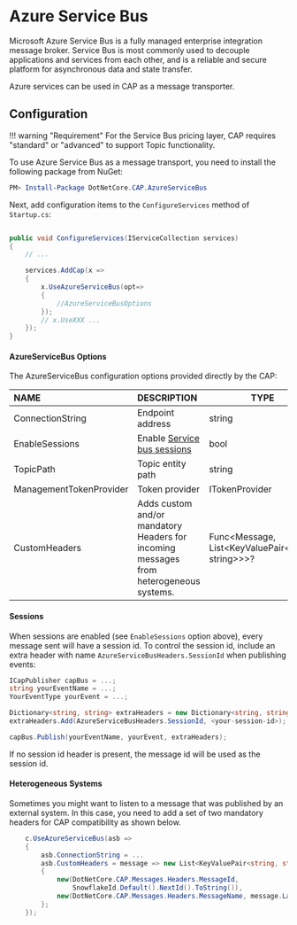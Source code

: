 # Azure Service Bus

Microsoft Azure Service Bus is a fully managed enterprise integration message broker. Service Bus is most commonly used to decouple applications and services from each other, and is a reliable and secure platform for asynchronous data and state transfer. 

Azure services can be used in CAP as a message transporter. 

## Configuration

!!! warning "Requirement"
    For the Service Bus pricing layer, CAP requires "standard" or "advanced" to support Topic functionality.

To use Azure Service Bus as a message transport, you need to install the following package from NuGet:

```powershell
PM> Install-Package DotNetCore.CAP.AzureServiceBus
```
Next, add configuration items to the `ConfigureServices` method of `Startup.cs`:

```csharp

public void ConfigureServices(IServiceCollection services)
{
    // ...

    services.AddCap(x =>
    {
        x.UseAzureServiceBus(opt=>
        {
            //AzureServiceBusOptions
        });
        // x.UseXXX ...
    });
}

```

#### AzureServiceBus Options

The AzureServiceBus configuration options provided directly by the CAP:

NAME | DESCRIPTION                                                                                                  | TYPE | DEFAULT
:---|:-------------------------------------------------------------------------------------------------------------|---|:---
ConnectionString | Endpoint address                                                                                             | string | 
EnableSessions | Enable [Service bus sessions](https://docs.microsoft.com/en-us/azure/service-bus-messaging/message-sessions) | bool | false 
TopicPath | Topic entity path                                                                                            | string | cap
ManagementTokenProvider | Token provider                                                                                               | ITokenProvider | null
CustomHeaders | Adds custom and/or mandatory Headers for incoming messages from heterogeneous systems.                       | Func<Message, List<KeyValuePair<string, string>>>? | null 
#### Sessions

When sessions are enabled (see `EnableSessions` option above), every message sent will have a session id. To control the session id, include
an extra header with name `AzureServiceBusHeaders.SessionId` when publishing events:

```csharp
ICapPublisher capBus = ...;
string yourEventName = ...;
YourEventType yourEvent = ...;

Dictionary<string, string> extraHeaders = new Dictionary<string, string>();
extraHeaders.Add(AzureServiceBusHeaders.SessionId, <your-session-id>);

capBus.Publish(yourEventName, yourEvent, extraHeaders);
```

If no session id header is present, the message id will be used as the session id.

#### Heterogeneous Systems

Sometimes you might want to listen to a message that was published by an external system. In this case, you need to add a set of two mandatory headers for CAP compatibility as shown below.

```csharp
    c.UseAzureServiceBus(asb =>
    {
        asb.ConnectionString = ...
        asb.CustomHeaders = message => new List<KeyValuePair<string, string>>()
        {
            new(DotNetCore.CAP.Messages.Headers.MessageId,
                SnowflakeId.Default().NextId().ToString()),
            new(DotNetCore.CAP.Messages.Headers.MessageName, message.Label)
        };
    });
```
